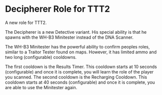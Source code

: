 # Decipherer Role for TTT2
A new role for TTT2.

The Decipherer is a new Detective variant.
His special ability is that he spawns with the WH-B3 Minitester instead of the DNA Scanner.

The WH-B3 Minitester has the powerful ability to confirm peoples roles, similar to a Traitor Tester found on maps.
However, it has limited ammo and two long (configurable) cooldowns.

The first cooldown is the Results Timer. This cooldown starts at 10 seconds (configurable) and once it is complete, you will learn the role of the player you scanned.
The second cooldown is the Recharging Cooldown. This cooldown starts at 40 seconds (configurable) and once it is complete, you are able to use the Minitester again.
